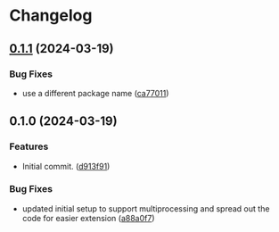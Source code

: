 # Changelog

## [0.1.1](https://github.com/JeordyR/PyEventManager/compare/v0.1.0...v0.1.1) (2024-03-19)


### Bug Fixes

* use a different package name ([ca77011](https://github.com/JeordyR/PyEventManager/commit/ca77011cc3655cce684a0f6bba3f6ee342a3c3cd))

## 0.1.0 (2024-03-19)


### Features

* Initial commit. ([d913f91](https://github.com/JeordyR/PyEventManager/commit/d913f91f8c24c0221832e4fda52da7a0d3f9fffe))


### Bug Fixes

* updated initial setup to support multiprocessing and spread out the code for easier extension ([a88a0f7](https://github.com/JeordyR/PyEventManager/commit/a88a0f7fb3ad4126a21b19860f20aaf0f08f3e20))
